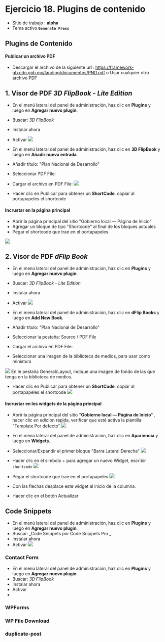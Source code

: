 # Ejercicio 18.  Plugins de contenido

- Sitio de trabajo : **alpha**
- Tema activo **`Generate Press`**

## Plugins de Contenido

#### Publicar un archivo PDF
- Descargar el archivo de la siguiente url : https://framework-gb.cdn.gob.mx/landing/documentos/PND.pdf o Usar cualquier otro archivo PDF


## 1. Visor de PDF  _3D FlipBook - Lite Edition_
- En el menú lateral del panel de administración, haz clic en **Plugins** y luego en **Agregar nuevo plugin**.
- Buscar: _3D FlipBook_
- Instalar ahora
- Activar
![](https://i.imgur.com/UwOgJ6u.png)

- En el menú lateral del panel de administración, haz clic en **3D FlipBook** y luego en **Añadir nueva entrada**.
- Añadir título: "Plan Nacional de Desarrollo"
- Seleccionar PDF File: 
- Cargar el archivo en PDF File: 
![](https://i.imgur.com/4q5o0Gv.png)
- Hacer clic en Publicar para obtener un **ShortCode**. copiar al portapapeles el shortcode

#### Incrustar en la página principal
- Abrir la página principal del sitio "Gobierno local — Página de Inicio"
- Agregar un bloque de tipo "Shortcode" al final de los bloques actuales
- Pegar el shortcode que trae en el portapapeles

![](https://i.imgur.com/XP6bvUV.png)






## 2. Visor de PDF  _dFlip Book_

- En el menú lateral del panel de administración, haz clic en **Plugins** y luego en **Agregar nuevo plugin**.
- Buscar: _3D FlipBook - Lite Edition_
- Instalar ahora
- Activar
![](https://i.imgur.com/FOEUz4u.png)

- En el menú lateral del panel de administración, haz clic en **dFlip Books** y luego en **Add New Book**.
- Añadir título: "Plan Nacional de Desarrollo"
- Seleccionar la pestaña: Source / PDF File 
- Cargar el archivo en PDF File: 
- Seleccionar una imagen de la biblioteca de medios, para usar como miniatura

![](https://i.imgur.com/uQw4VLv.png)
En le pestaña General/Layout, indique una imagen de fondo de las que tenga en la biblioteca de medios.

- Hacer clic en Publicar para obtener un **ShortCode**. copiar al portapapeles el shortcode
![](https://i.imgur.com/wVEQBnN.png)

#### Incrustar en los widgets de la página principal

- Abrir la página principal del sitio "**Gobierno local — Página de Inicio**" , hacer clic en edición rápida, verificar que esté activa la plantilla "Template Por defecto"
![](https://i.imgur.com/YAevrax.png)

- En el menú lateral del panel de administración, haz clic en **Apariencia** y luego en **Widgets**.
- Seleccionar/Expandir el primer bloque "Barra Lateral Derecha"
![](https://i.imgur.com/FQzHT5A.png)

- Hacer clic en el simbolo + para agregar un nuevo Widget, escribir `shortcode`
![](https://i.imgur.com/HigFobM.png)

- Pegar el shortcode que trae en el portapapeles
![](https://i.imgur.com/gdl1ED2.png)
- Con las flechas desplace este widget al inicio de la columna.
- Hacer clic en el botón Actualizar

## Code Snippets 
- En el menú lateral del panel de administración, haz clic en **Plugins** y luego en **Agregar nuevo plugin**.
- Buscar: _Code Snippets por Code Snippets Pro _
- Instalar ahora
- Activar
![](https://i.imgur.com/7e9cQnq.png)






### Contact Form 
- En el menú lateral del panel de administración, haz clic en **Plugins** y luego en **Agregar nuevo plugin**.
- Buscar: _3D FlipBook_
- Instalar ahora
- Activar
- 


### **WPForms**

### **WP File Download**
### duplicate-post














<!--stackedit_data:
eyJoaXN0b3J5IjpbLTQ2OTI1MzEzMCwtMTEyNjUwOTI3OCwtMj
AxNTI0MDk4NCwtNDYwNjM2MjAsMjY2OTE4OTAxLC03NDQzMTA2
NzksLTk4MzE5NzUwNSwtNTE1ODkxODZdfQ==
-->